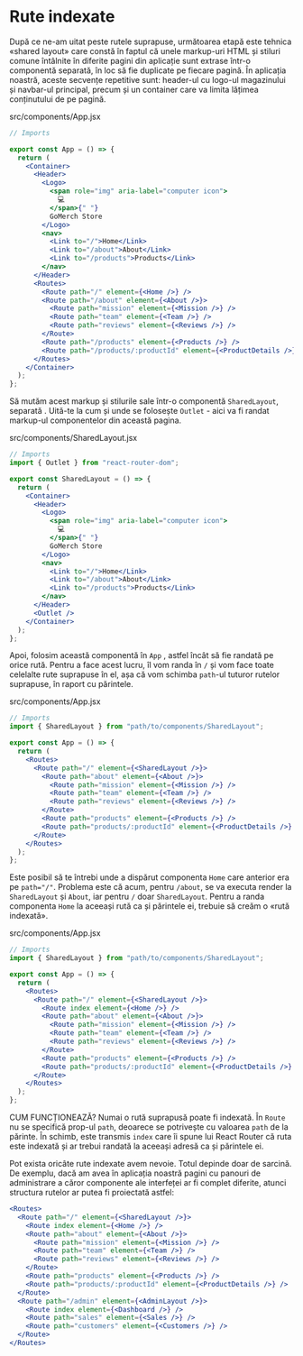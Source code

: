 # Rute indexate

După ce ne-am uitat peste rutele suprapuse, următoarea etapă este tehnica «shared layout» care constă în faptul că unele markup-uri HTML și stiluri comune întâlnite în diferite pagini din aplicație sunt extrase într-o componentă separată, în loc să fie duplicate pe fiecare pagină. În aplicația noastră, aceste secvențe repetitive sunt: header-ul cu logo-ul magazinului și navbar-ul principal, precum și un container care va limita lățimea conținutului de pe pagină.

src/components/App.jsx
```jsx
// Imports

export const App = () => {
  return (
    <Container>
      <Header>
        <Logo>
          <span role="img" aria-label="computer icon">
            💻
          </span>{" "}
          GoMerch Store
        </Logo>
        <nav>
          <Link to="/">Home</Link>
          <Link to="/about">About</Link>
          <Link to="/products">Products</Link>
        </nav>
      </Header>
      <Routes>
        <Route path="/" element={<Home />} />
        <Route path="/about" element={<About />}>
          <Route path="mission" element={<Mission />} />
          <Route path="team" element={<Team />} />
          <Route path="reviews" element={<Reviews />} />
        </Route>
        <Route path="/products" element={<Products />} />
        <Route path="/products/:productId" element={<ProductDetails />} />
      </Routes>
    </Container>
  );
};
```

Să mutăm acest markup și stilurile sale într-o componentă `SharedLayout`, separată . Uită-te la cum și unde se folosește `Outlet` - aici va fi randat markup-ul componentelor din această pagina.

src/components/SharedLayout.jsx
```jsx
// Imports
import { Outlet } from "react-router-dom";

export const SharedLayout = () => {
  return (
    <Container>
      <Header>
        <Logo>
          <span role="img" aria-label="computer icon">
            💻
          </span>{" "}
          GoMerch Store
        </Logo>
        <nav>
          <Link to="/">Home</Link>
          <Link to="/about">About</Link>
          <Link to="/products">Products</Link>
        </nav>
      </Header>
      <Outlet />
    </Container>
  );
};
```

Apoi, folosim această componentă în `App` , astfel încât să fie randată pe orice rută. Pentru a face acest lucru, îl vom randa în `/` și vom face toate celelalte rute suprapuse în el, așa că vom schimba `path`-ul tuturor rutelor suprapuse, în raport cu părintele.

src/components/App.jsx
```jsx
// Imports
import { SharedLayout } from "path/to/components/SharedLayout";

export const App = () => {
  return (
    <Routes>
      <Route path="/" element={<SharedLayout />}>
        <Route path="about" element={<About />}>
          <Route path="mission" element={<Mission />} />
          <Route path="team" element={<Team />} />
          <Route path="reviews" element={<Reviews />} />
        </Route>
        <Route path="products" element={<Products />} />
        <Route path="products/:productId" element={<ProductDetails />} />
      </Route>
    </Routes>
  );
};
```

Este posibil să te întrebi unde a dispărut componenta `Home` care anterior era pe `path="/"`. Problema este că acum, pentru `/about`, se va executa render la `SharedLayout` și `About`, iar pentru `/` doar `SharedLayout`. Pentru a randa componenta `Home` la aceeași rută ca și părintele ei, trebuie să creăm o «rută indexată».

src/components/App.jsx
```jsx
// Imports
import { SharedLayout } from "path/to/components/SharedLayout";

export const App = () => {
  return (
    <Routes>
      <Route path="/" element={<SharedLayout />}>
        <Route index element={<Home />} />
        <Route path="about" element={<About />}>
          <Route path="mission" element={<Mission />} />
          <Route path="team" element={<Team />} />
          <Route path="reviews" element={<Reviews />} />
        </Route>
        <Route path="products" element={<Products />} />
        <Route path="products/:productId" element={<ProductDetails />} />
      </Route>
    </Routes>
  );
};
```

CUM FUNCȚIONEAZĂ?
Numai o rută suprapusă poate fi indexată. În `Route` nu se specifică prop-ul `path`, deoarece se potrivește cu valoarea `path` de la părinte. În schimb, este transmis `index` care îi spune lui React Router că ruta este indexată și ar trebui randată la aceeași adresă ca și părintele ei.

Pot exista oricâte rute indexate avem nevoie. Totul depinde doar de sarcină. De exemplu, dacă am avea în aplicația noastră pagini cu panouri de administrare a căror componente ale interfeței ar fi complet diferite, atunci structura rutelor ar putea fi proiectată astfel:

```jsx
<Routes>
  <Route path="/" element={<SharedLayout />}>
    <Route index element={<Home />} />
    <Route path="about" element={<About />}>
      <Route path="mission" element={<Mission />} />
      <Route path="team" element={<Team />} />
      <Route path="reviews" element={<Reviews />} />
    </Route>
    <Route path="products" element={<Products />} />
    <Route path="products/:productId" element={<ProductDetails />} />
  </Route>
  <Route path="/admin" element={<AdminLayout />}>
    <Route index element={<Dashboard />} />
    <Route path="sales" element={<Sales />} />
    <Route path="customers" element={<Customers />} />
  </Route>
</Routes>
```
